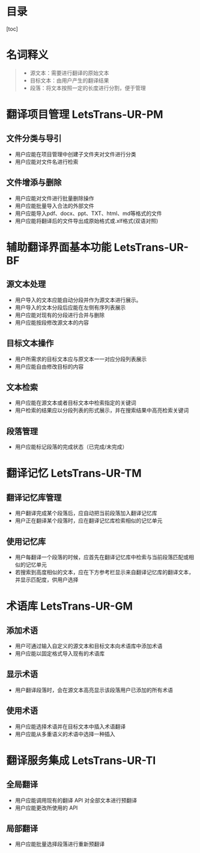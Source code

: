 # 目录

[toc]

# 名词释义

> - 源文本：需要进行翻译的原始文本
> - 目标文本：由用户产生的翻译结果
> - 段落：将文本按照一定的长度进行分割，便于管理

# 翻译项目管理 LetsTrans-UR-PM

## 文件分类与导引

- 用户应能在项目管理中创建子文件夹对文件进行分类
- 用户应能对文件名进行检索

## 文件增添与删除

- 用户应能对文件进行批量删除操作
- 用户应能批量导入合法的外部文件
- 用户应能导入pdf、docx、ppt、TXT、html、md等格式的文件
- 用户应能将翻译后的文件导出成原始格式或.xlf格式(双语对照)

# 辅助翻译界面基本功能 LetsTrans-UR-BF

## 源文本处理

- 用户导入的文本应能自动分段并作为源文本进行展示。
- 用户导入的文本分段后应能在左侧有序列表展示
- 用户应能对现有的分段进行合并与删除
- 用户应能按段修改源文本的内容

## 目标文本操作

- 用户所需求的目标文本应与原文本一一对应分段列表展示
- 用户应能自由修改目标的内容

## 文本检索

- 用户应能在源文本或者目标文本中检索指定的关键词
- 用户检索的结果应以分段列表的形式展示，并在搜索结果中高亮检索关键词

## 段落管理

- 用户应能标记段落的完成状态（已完成/未完成）

# 翻译记忆 LetsTrans-UR-TM

## 翻译记忆库管理

- 用户翻译完成某个段落后，应自动把当前段落加入翻译记忆库
- 用户正在翻译某个段落时，应在翻译记忆库检索相似的记忆单元

## 使用记忆库

- 用户每翻译一个段落的时候，应首先在翻译记忆库中检索与当前段落匹配或相似的记忆单元
- 若搜索到高度相似的文本，应在下方参考栏显示来自翻译记忆库的翻译文本，并显示匹配度，供用户选择

# 术语库 LetsTrans-UR-GM

## 添加术语

- 用户可通过输入自定义的源文本和目标文本向术语库中添加术语
- 用户应能以固定格式导入现有的术语库

## 显示术语

- 用户翻译段落时，会在源文本高亮显示该段落用户已添加的所有术语

## 使用术语

- 用户应能选择术语并在目标文本中插入术语翻译
- 用户应能从多重语义的术语中选择一种插入

# 翻译服务集成 LetsTrans-UR-TI

## 全局翻译

- 用户应能调用现有的翻译 API 对全部文本进行预翻译
- 用户应能更改所使用的 API

## 局部翻译

- 用户应能批量选择段落进行重新预翻译